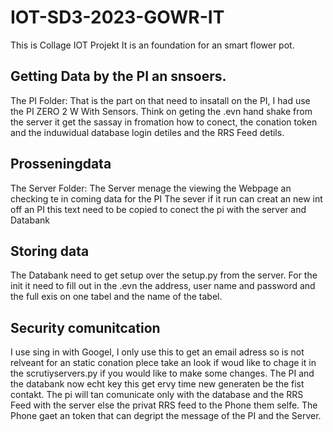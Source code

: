 # IOT-SD3-2023-GOWR-IT
This is Collage IOT Projekt
It is an foundation for an smart flower pot. 
## Getting Data by the PI an snsoers.
The PI Folder:
That is the part on that need to insatall on the PI, I had use the PI ZERO 2 W With Sensors. Think on geting the .evn hand shake from the server it get the sassay in fromation how to conect, the conation token and the induwidual database login detiles and the RRS Feed detils.
## Prosseningdata
The Server Folder:
The Server menage the viewing the Webpage an checking te in coming data for the PI 
The sever if it run can creat an new int off an PI this text need to be copied to conect the pi with the server and Databank
## Storing data 
The Databank need to get setup over the setup.py from the server. For the init it need to fill out in the .evn the address, user name and password and the full exis on one tabel and the name of the tabel. 

## Security comunitcation 
I use sing in with Googel, I only use this to get an email adress so is not relveant for an static conation plece take an look if woud like to chage it in the scrutiyservers.py if you would like to make some changes. 
The PI and the databank now echt key this get ervy time new generaten be the fist contakt. The pi will tan comunicate only with the database and the RRS Feed with the server else the privat RRS feed to the Phone them selfe. The Phone gaet an token that can degript the message of the PI and the Server.
